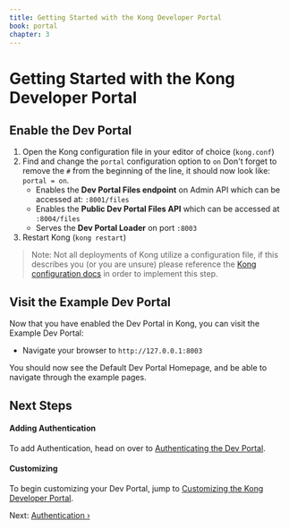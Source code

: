 ```yaml
---
title: Getting Started with the Kong Developer Portal
book: portal
chapter: 3
---
```


# Getting Started with the Kong Developer Portal

## Enable the Dev Portal

1. Open the Kong configuration file in your editor of choice (`kong.conf`)
2. Find and change the `portal` configuration option to `on` Don't forget to remove the `#` from the beginning of the line, it should now look like: `portal = on`.
    - Enables the **Dev Portal Files endpoint** on Admin API which can be accessed at: `:8001/files`
    - Enables the **Public Dev Portal Files API** which can be accessed at `:8004/files`
    - Serves the **Dev Portal Loader** on port `:8003`
3. Restart Kong (`kong restart`)

> Note: Not all deployments of Kong utilize a configuration file, if this describes you (or you are unsure) please reference the [Kong configuration docs](https://docs.konghq.com/0.13.x/configuration/) in order to implement this step.

## Visit the Example Dev Portal

Now that you have enabled the Dev Portal in Kong, you can visit the Example Dev Portal:

* Navigate your browser to `http://127.0.0.1:8003`

You should now see the Default Dev Portal Homepage, and be able to navigate through the example pages.

## Next Steps

#### Adding Authentication
To add Authentication, head on over to [Authenticating the Dev Portal](/enterprise/{{page.kong_version}}/developer-portal/configuration/authentication).

#### Customizing
To begin customizing your Dev Portal, jump to [Customizing the Kong Developer Portal](/enterprise/{{page.kong_version}}/developer-portal/customization).

Next: [Authentication &rsaquo;]({{page.book.next}})
